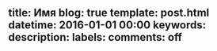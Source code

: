title: Имя
blog: true
template: post.html
datetime: 2016-01-01 00:00
keywords: 
description: 
labels: 
comments: off
---

